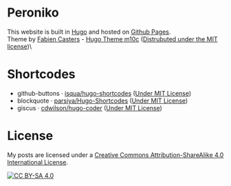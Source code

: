 # Peroniko

This website is built in [Hugo](https://gohugo.io/) and hosted on [Github Pages](https://pages.github.com/).\
Theme by [Fabien Casters](https://vaga.io/) - [Hugo Theme m10c](https://github.com/vaga/hugo-theme-m10c) ([Distrubuted under the MIT license](https://github.com/vaga/hugo-theme-m10c/blob/master/LICENSE.md))\

# Shortcodes
- github-buttons · [isqua/hugo-shortcodes](https://github.com/isqua/hugo-shortcodes/blob/main/themes/hugo-shortcodes/layouts/shortcodes/github-button.html) ([Under MIT License](https://github.com/isqua/hugo-shortcodes/blob/main/LICENSE))
- blockquote · [parsiya/Hugo-Shortcodes](https://github.com/parsiya/Hugo-Shortcodes/blob/master/shortcodes/blockquote.html) ([Under MIT License](https://github.com/parsiya/Hugo-Shortcodes/blob/master/LICENSE))
- giscus · [cdwilson/hugo-coder](https://github.com/cdwilson/hugo-coder/blob/cb3a96da89ef939079b2b66f2e0c2399830f96be/layouts/partials/posts/giscus.html) ([Under MIT License](https://github.com/cdwilson/hugo-coder/blob/main/LICENSE.md))

# License
My posts are licensed under a
[Creative Commons Attribution-ShareAlike 4.0 International License][cc-by-sa].

[![CC BY-SA 4.0][cc-by-sa-shield]][cc-by-sa]

[cc-by-sa]: http://creativecommons.org/licenses/by-sa/4.0/
[cc-by-sa-shield]: https://img.shields.io/badge/License-CC%20BY--SA%204.0-lightgrey.svg
